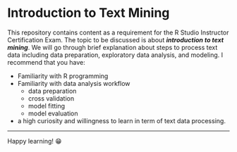 # Introduction to Text Mining

This repository contains content as a requirement for the R Studio Instructor Certification Exam. The topic to be discussed is about _**introduction to text mining**_. We will go through brief explanation about steps to process text data including data preparation, exploratory data analysis, and modeling. I recommend that you have: 

* Familiarity with R programming
* Familiarity with data analysis workflow
  * data preparation
  * cross validation
  * model fitting
  * model evaluation
* a high curiosity and willingness to learn in term of text data processing.

----

Happy learning! :grin: